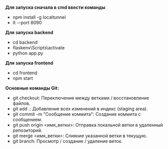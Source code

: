 **Для запуска сначала в cmd ввести команды**
*   npm install -g localtunnel
*   lt --port 8090

**Для запуска backend**
*   cd backend
*   flaskenv\Scripts\activate
*   python app.py

**Для запуска frontend**
*   cd frontend
*   npm start

**Основные команды Git:**

*   git checkout: Переключение между ветками / восстановление файлов.
*   git add .: Добавление всех изменений в индекс (staging area).
*   git commit -m "Сообщение коммита": Создание коммита с сообщением.
*   git push origin <имя_ветки>: Отправка локальной ветки в удаленный репозиторий.
*   git merge <имя_ветки>: Слияние указанной ветки в текущую.
*   git branch: Просмотр / создание / удаление веток.
